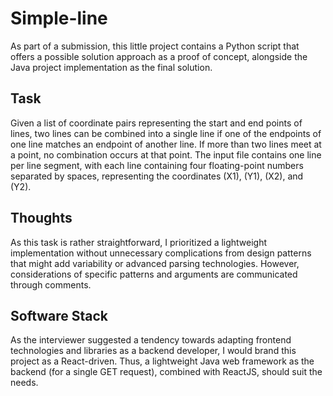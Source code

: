 # Simple-line

As part of a submission, this little project contains a Python script that offers a possible solution approach as a proof of concept, alongside the Java project implementation as the final solution.

## Task

Given a list of coordinate pairs representing the start and end points of lines, two lines can be combined into a single line if one of the endpoints of one line matches an endpoint of another line. If more than two lines meet at a point, no combination occurs at that point. The input file contains one line per line segment, with each line containing four floating-point numbers separated by spaces, representing the coordinates \(X1\), \(Y1\), \(X2\), and \(Y2\).

## Thoughts

As this task is rather straightforward, I prioritized a lightweight implementation without unnecessary complications from design patterns that might add variability or advanced parsing technologies. However, considerations of specific patterns and arguments are communicated through comments.

## Software Stack

As the interviewer suggested a tendency towards adapting frontend technologies and libraries as a backend developer, I would brand this project as a React-driven. Thus, a lightweight Java web framework as the backend (for a single GET request), combined with ReactJS, should suit the needs.
